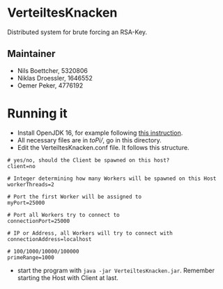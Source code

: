 # VerteiltesKnacken
Distributed system for brute forcing an RSA-Key.

## Maintainer 
* Nils Boettcher, 5320806
* Niklas Droessler, 1646552
* Oemer Peker, 4776192

# Running it 
* Install OpenJDK 16, for example following [this instruction](https://stackoverflow.com/questions/67898586/install-java-16-on-raspberry-pi-4).
* All necessary files are in *toPi/*, go in this directory. 
* Edit the VerteiltesKnacken.conf file. It follows this structure. 
```
# yes/no, should the Client be spawned on this host?
client=no

# Integer determining how many Workers will be spawned on this Host
workerThreads=2

# Port the first Worker will be assigned to
myPort=25000

# Port all Workers try to connect to
connectionPort=25000

# IP or Address, all Workers will try to connect with
connectionAddress=localhost

# 100/1000/10000/100000
primeRange=1000
```
* start the program with `java -jar VerteiltesKnacken.jar`. Remember starting the Host with Client at last. 
